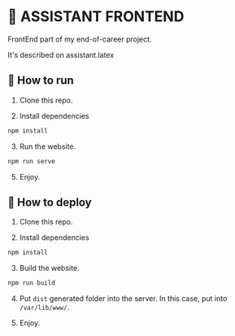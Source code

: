 # 🧠 ASSISTANT FRONTEND

FrontEnd part of my end-of-career project.

It's described on assistant.latex

## 🔨 How to run

1. Clone this repo.

2. Install dependencies

```zsh
npm install
```

3. Run the website.

``` zsh
npm run serve
```

5. Enjoy.

## 🚀 How to deploy

1. Clone this repo.

2. Install dependencies

```zsh
npm install
```

3. Build the website.

``` zsh
npm run build
```

4. Put `dist` generated folder into the server. In this case, put into `/var/lib/www/`.

5. Enjoy.
